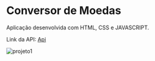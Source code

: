 # Conversor de Moedas

Aplicação desenvolvida com HTML, CSS e JAVASCRIPT.

Link da API: [Api](https://docs.awesomeapi.com.br/)

![projeto1](https://user-images.githubusercontent.com/23581526/80866688-71adf480-8c66-11ea-9ebd-186d9a87fc8c.jpg)

